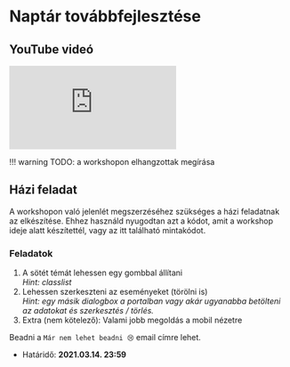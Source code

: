 # Naptár továbbfejlesztése

## YouTube videó

<div class="youtube-16-9">
    <iframe src="https://www.youtube-nocookie.com/embed/Oa4EACX50oc" title="YouTube video player" frameborder="0" allow="accelerometer; autoplay; clipboard-write; encrypted-media; gyroscope; picture-in-picture" allowfullscreen></iframe>
</div>

!!! warning
    TODO: a workshopon elhangzottak megírása

## Házi feladat

A workshopon való jelenlét megszerzéséhez szükséges a házi feladatnak az elkészítése.
Ehhez használd nyugodtan azt a kódot, amit a workshop ideje alatt készítettél, vagy az itt található mintakódot.

### Feladatok

1. A sötét témát lehessen egy gombbal állítani<br>
   _Hint: classlist_
2. Lehessen szerkeszteni az eseményeket (törölni is)<br>
   _Hint: egy másik dialogbox a portalban vagy akár ugyanabba betölteni az adatokat és szerkesztés / törlés._
3. Extra (nem kötelező): Valami jobb megoldás a mobil nézetre

Beadni a `Már nem lehet beadni 😢` email címre lehet.

- Határidő: **2021.03.14. 23:59**
